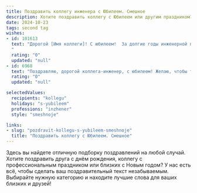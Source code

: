 ```yaml
---
title: Поздравить коллегу инженера с Юбилеем. Смешное
description: Хотите поздравить коллегу с Юбилеем или другим праздником? Наш ИИ создаст незабываемое поздравление, а вы обязательно выделитесь среди других.  
date: 2024-10-23
tags: second tag
wishes:
- id: 101613
  text: "Дорогой [Имя коллеги]! С юбилеем!  За долгие годы инженерной практики ты, наверное, собрал уже не одну гору чертежей и столько же  весёлых историй.  Надеюсь,  накопленный опыт позволит тебе  в дальнейшем  изобретать не только новые устройства, но и новые способы отдыха!  Желаю тебе  столько же  энергии, сколько  ватт в твоих  проектах, и  столько же  удачи, сколько  зеро в твоём  зарплатном чеке!  С праздником!
  "
  rating: "0"
  updated: "null"
- id: 6968
  text: "Поздравляю, дорогой коллега-инженер, с юбилеем! Желаю, чтобы твои проекты были такими же прочными, как твои нервы, детали в твоих машинах такими же точными, как твои расчеты, а испытания на прочность такими же успешными, как твоё терпение! Пусть твой жизненный опыт будет твоим главным инструментом, а оптимизм - твоим вечным двигателем!"
  rating: "0"
  updated: "null"

selectedValues:
  recipients: "kollegu"
  holidays: "s-yubileem"
  professions: "inzhener"
  style: "smeshnoje"

links:
- slug: "pozdravit-kollegu-s-yubileem-smeshnoje"
  title: "Поздравить коллегу с Юбилеем. Смешное"
---
```


Здесь вы найдете отличную подборку поздравлений на любой случай.
Хотите поздравить друга с днём рождения, коллегу с профессиональным праздником или близких с Новым годом? У нас есть всё, чтобы сделать ваш поздравительный текст незабываемым. Выбирайте нужную категорию и находите лучшие слова для ваших близких и друзей!
